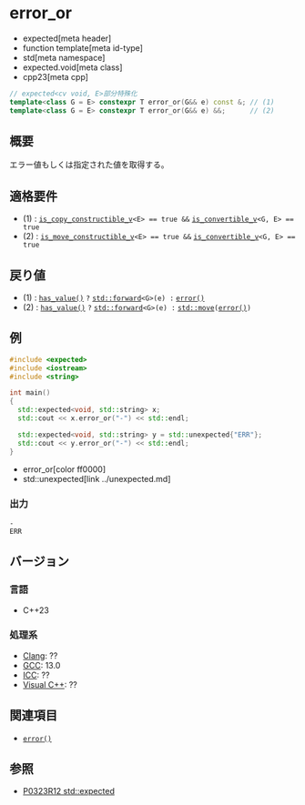 # error_or
* expected[meta header]
* function template[meta id-type]
* std[meta namespace]
* expected.void[meta class]
* cpp23[meta cpp]

```cpp
// expected<cv void, E>部分特殊化
template<class G = E> constexpr T error_or(G&& e) const &; // (1)
template<class G = E> constexpr T error_or(G&& e) &&;      // (2)
```

## 概要
エラー値もしくは指定された値を取得する。


## 適格要件
- (1) : [`is_copy_constructible_v`](/reference/type_traits/is_copy_constructible.md)`<E> == true &&` [`is_convertible_v`](/reference/type_traits/is_convertible.md)`<G, E> == true`
- (2) : [`is_move_constructible_v`](/reference/type_traits/is_move_constructible.md)`<E> == true &&` [`is_convertible_v`](/reference/type_traits/is_convertible.md)`<G, E> == true`


## 戻り値
- (1) : [`has_value()`](has_value.md) `?` [`std::forward`](/reference/utility/forward.md)`<G>(e) :` [`error()`](error.md)
- (2) : [`has_value()`](has_value.md) `?` [`std::forward`](/reference/utility/forward.md)`<G>(e) :` [`std::move`](/reference/utility/move.md)`(`[`error()`](error.md)`)`


## 例
```cpp example
#include <expected>
#include <iostream>
#include <string>

int main()
{
  std::expected<void, std::string> x;
  std::cout << x.error_or("-") << std::endl;

  std::expected<void, std::string> y = std::unexpected{"ERR"};
  std::cout << y.error_or("-") << std::endl;
}
```
* error_or[color ff0000]
* std::unexpected[link ../unexpected.md]

### 出力
```
-
ERR
```


## バージョン
### 言語
- C++23

### 処理系
- [Clang](/implementation.md#clang): ??
- [GCC](/implementation.md#gcc): 13.0
- [ICC](/implementation.md#icc): ??
- [Visual C++](/implementation.md#visual_cpp): ??


## 関連項目
- [`error()`](error.md)


## 参照
- [P0323R12 std::expected](https://www.open-std.org/jtc1/sc22/wg21/docs/papers/2022/p0323r12.html)
